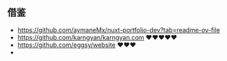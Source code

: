 ## 借鉴
- https://github.com/aymaneMx/nuxt-portfolio-dev?tab=readme-ov-file
- https://github.com/karngyan/karngyan.com ❤️❤️❤️❤️❤️
- https://github.com/eggsy/website ❤️❤️❤️
- 